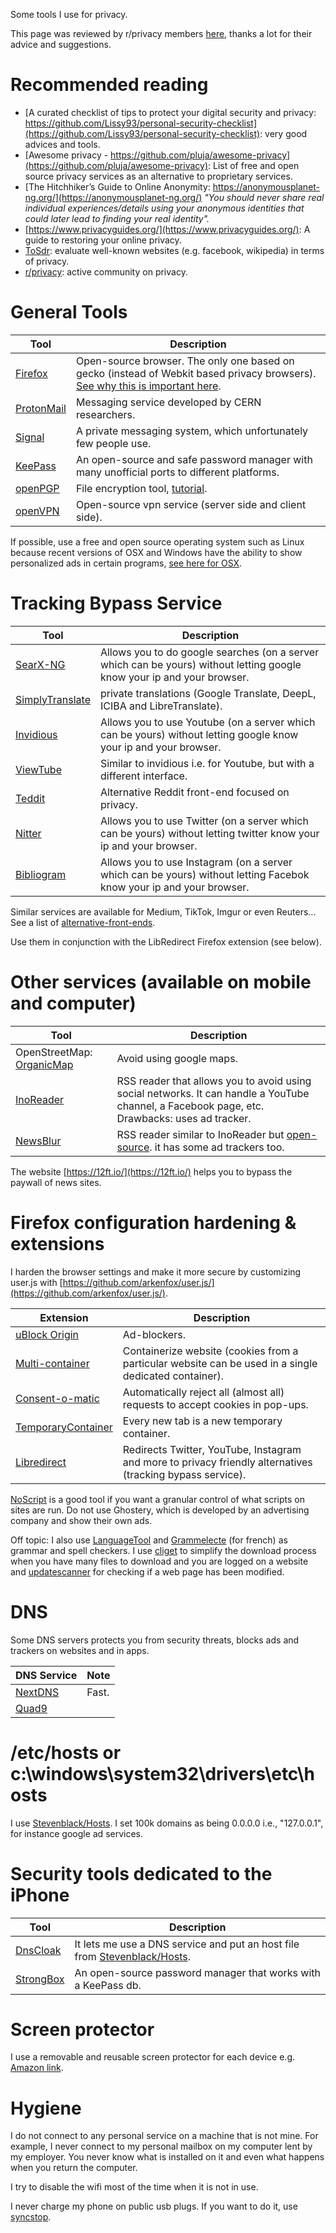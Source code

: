 Some tools I use for privacy. 

This page was reviewed by r/privacy members [here](https://www.reddit.com/r/privacy/comments/ul5d59/some_tools_i_use_for_privacy_advicesuggestions/), thanks a lot for their advice and suggestions.


# Recommended reading


- [A curated checklist of tips to protect your digital security and privacy: https://github.com/Lissy93/personal-security-checklist](https://github.com/Lissy93/personal-security-checklist): very good advices and tools.
- [Awesome privacy - https://github.com/pluja/awesome-privacy](https://github.com/pluja/awesome-privacy): List of free and open source privacy services as an alternative to proprietary services.
- [The Hitchhiker’s Guide to Online Anonymity: https://anonymousplanet-ng.org/](https://anonymousplanet-ng.org/) *"You should never share real individual experiences/details using your anonymous identities that could later lead to finding your real identity".*
- [https://www.privacyguides.org/](https://www.privacyguides.org/): A guide to restoring your online privacy.
- [ToSdr](https://tosdr.org/): evaluate well-known websites (e.g. facebook, wikipedia) in terms of privacy.
- [r/privacy](https://www.reddit.com/r/privacy): active community on privacy.

# General Tools 
| Tool     | Description |
| ----------- | ----------- |
| [Firefox](https://www.firefox.com)     |  Open-source browser. The only one based on gecko (instead of Webkit based privacy browsers). [See why this is important here](https://reddit.com/r/privacy/comments/u62468/best_browser_that_isnt_chrome/i560lmr/?context=3).      |
| [ProtonMail](https://www.protonmail.com)  | Messaging service developed by CERN researchers.       |
| [Signal](https://apps.apple.com/us/app/signal-private-messenger/id874139669) | A private messaging system, which unfortunately few people use. | 
| [KeePass](https://keepass.info/) | An open-source and safe password manager with many unofficial ports to different platforms. |
| [openPGP](https://www.openpgp.org/) | File encryption tool, [tutorial](https://pranabdas.github.io/linux/pgp/). |
| [openVPN](https://openvpn.net/) | Open-source vpn service (server side and client side). |

If possible, use a free and open source operating system such as Linux because recent versions of OSX and Windows have the ability to show personalized ads in certain programs, [see here for OSX](https://support.apple.com/en-sg/guide/mac-help/mh32356/mac).

# Tracking Bypass Service

| Tool     | Description |
| ----------- | ----------- |
| [SearX-NG](https://github.com/searxng/searxng) | Allows you to do google searches (on a server which can be yours) without letting google know your ip and your browser. |
| [SimplyTranslate](https://sr.ht/~metalune/SimplyTranslate/) | private translations (Google Translate, DeepL, ICIBA and LibreTranslate). | 
| [Invidious](https://github.com/iv-org/invidious) | Allows you to use Youtube (on a server which can be yours) without letting google know your ip and your browser. |
| [ViewTube](https://github.com/ViewTube/viewtube-vue) | Similar to invidious i.e. for Youtube, but with a different interface. |
| [Teddit](https://codeberg.org/teddit/teddit) | Alternative Reddit front-end focused on privacy. |
| [Nitter](https://github.com/zedeus/nitter) | Allows you to use Twitter (on a server which can be yours) without letting twitter know your ip and your browser. |
| [Bibliogram](https://git.sr.ht/~cadence/bibliogram-docs) | Allows you to use Instagram (on a server which can be yours) without letting Facebok know your ip and your browser. |

Similar services are available for Medium, TikTok, Imgur or even Reuters... See a list of [alternative-front-ends](https://github.com/mendel5/alternative-front-ends).

Use them in conjunction with the LibRedirect Firefox extension (see below).

# Other services (available on mobile and computer)

| Tool     | Description |
| ----------- | ----------- |
| OpenStreetMap: [OrganicMap](https://organicmaps.app) | Avoid using google maps. |
| [InoReader](https://inoreader.com) | RSS reader that allows you to avoid using social networks. It can handle a YouTube channel, a Facebook page, etc. Drawbacks: uses ad tracker. |
| [NewsBlur](https://newsblur.com/) | RSS reader similar to InoReader but [open-source](https://github.com/samuelclay/NewsBlur). it has some ad trackers too. |

The website [https://12ft.io/](https://12ft.io/) helps you to bypass the paywall of news sites.

# Firefox configuration hardening & extensions 

I harden the browser settings and make it more secure by customizing user.js with [https://github.com/arkenfox/user.js/](https://github.com/arkenfox/user.js/).

| Extension    | Description |
| ----------- | ----------- |
| [uBlock Origin](https://addons.mozilla.org/en-US/firefox/addon/ublock-origin/) | Ad-blockers. |  
| [Multi-container](https://addons.mozilla.org/en-US/firefox/addon/multi-account-containers/) | Containerize website (cookies from a particular website can be used in a single dedicated container).  | 
| [Consent-o-matic](https://addons.mozilla.org/en-US/firefox/addon/consent-o-matic/) | Automatically reject all (almost all) requests to accept cookies in pop-ups. | 
| [TemporaryContainer](https://addons.mozilla.org/en-US/firefox/addon/temporary-containers/) | Every new tab is a new temporary container. | 
| [Libredirect](https://addons.mozilla.org/en-GB/firefox/addon/libredirect/) | Redirects Twitter, YouTube, Instagram and more to privacy friendly alternatives (tracking bypass service). | 

[NoScript](https://addons.mozilla.org/en-US/firefox/addon/noscript/) is a good tool if you want a granular control of what scripts on sites are run. Do not use Ghostery, which is developed by an advertising company and show their own ads.

Off topic: I also use [LanguageTool](https://addons.mozilla.org/fr/firefox/addon/languagetool/) and [Grammelecte](https://addons.mozilla.org/en-US/firefox/addon/grammalecte-fr/) (for french) as grammar and spell checkers. I use [cliget](https://addons.mozilla.org/fr/firefox/addon/cliget/) to simplify the download process when you have many files to download and you are logged on a website and [updatescanner](https://addons.mozilla.org/fr/firefox/addon/update-scanner/) for checking if a web page has been modified.

# DNS 

Some DNS servers protects you from security threats, blocks ads and trackers on websites and in apps.

| DNS Service | Note |
| ----------- | ----------- |
| [NextDNS](https://nextdns.io/) | Fast. |
| [Quad9](https://www.quad9.net/) | |

# /etc/hosts or c:\windows\system32\drivers\etc\hosts

I use [Stevenblack/Hosts](https://github.com/StevenBlack/hosts). I set 100k domains as being 0.0.0.0 i.e., "127.0.0.1", for instance google ad services.

# Security tools dedicated to the iPhone 

| Tool | Description | 
| ----------- | ----------- |
| [DnsCloak](https://apps.apple.com/fr/app/dnscloak-secure-dns-client/id1452162351) | It lets me use a DNS service and put an host file from [Stevenblack/Hosts](https://github.com/StevenBlack/hosts). | 
| [StrongBox](https://strongboxsafe.com/) | An open-source password manager that works with a KeePass db. |

# Screen protector 

I use a removable and reusable screen protector for each device e.g. [Amazon link](https://www.amazon.fr/ScreenForce-Removable-Privacy-Protection-MacBook/dp/B089BV9PSD/ref=sr_1_16?__mk_fr_FR=%C3%85M%C3%85%C5%BD%C3%95%C3%91&keywords=filtre%2B%C3%A9cran%2Bmacbook%2Bpro%2B13&sr=8-16&th=1).

# Hygiene

I do not connect to any personal service on a machine that is not mine. For example, I never connect to my personal mailbox on my computer lent by my employer. You never know what is installed on it and even what happens when you return the computer. 

I try to disable the wifi most of the time when it is not in use.

I never charge my phone on public usb plugs. If you want to do it, use [syncstop](http://syncstop.com/).
 





